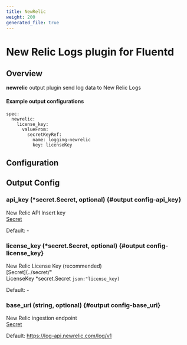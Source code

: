 ```yaml
---
title: NewRelic
weight: 200
generated_file: true
---
```


# New Relic Logs plugin for Fluentd
## Overview
**newrelic** output plugin send log data to New Relic Logs

 #### Example output configurations
 ```
 spec:
   newrelic:
     license_key:
       valueFrom:
         secretKeyRef:
           name: logging-newrelic
           key: licenseKey
 ```

## Configuration
## Output Config

### api_key (*secret.Secret, optional) {#output config-api_key}

New Relic API Insert key<br>[Secret](../secret/)<br>

Default: -

### license_key (*secret.Secret, optional) {#output config-license_key}

New Relic License Key (recommended)<br>[Secret](../secret/"<br>LicenseKey *secret.Secret `json:"license_key)`<br>

Default: -

### base_uri (string, optional) {#output config-base_uri}

New Relic ingestion endpoint<br>[Secret](../secret/)<br>

Default: https://log-api.newrelic.com/log/v1


